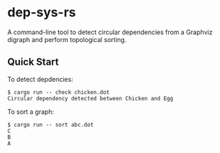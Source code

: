# dep-sys-rs

A command-line tool to detect circular dependencies from a Graphviz digraph
and perform topological sorting.

## Quick Start

To detect depdencies:

```console
$ cargo run -- check chicken.dot
Circular dependency detected between Chicken and Egg
```

To sort a graph:

```console
$ cargo run -- sort abc.dot
C
B
A
```
